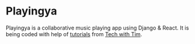 # Playingya
Playingya is a collaborative music playing app using Django &amp; React. It is being coded with help of [tutorials](https://www.youtube.com/playlist?list=PLzMcBGfZo4-kCLWnGmK0jUBmGLaJxvi4j) from [Tech with Tim](https://www.youtube.com/c/TechWithTim).
